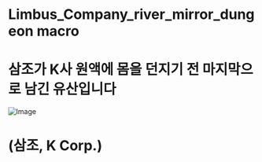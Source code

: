 # Limbus_Company_river_mirror_dungeon macro
# 삼조가 K사 원액에 몸을 던지기 전 마지막으로 남긴 유산입니다
![Image](https://github.com/noah2397/Limbus_Company_river_mirror_dungeon-macro/assets/42794561/995a4fd5-e50e-42ae-9f6f-b45e71502363)
# (삼조, K Corp.)
